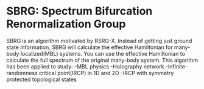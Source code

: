 # SBRG: Spectrum Bifurcation Renormalization Group

SBRG is an algorithm motivated by RSRG-X. Instead of getting just ground state information, SBRG will calculate the effective Hamiltonian for many-body localized(MBL) systems. You can use the effective Hamiltonian to calculate the full spectrum of the original many-body system. This algorithm has been applied to study:
-MBL physics
-Holography network
-Infinite-randomness critical point(IRCP) in 1D and 2D
-IRCP with symmetry protected topological states
